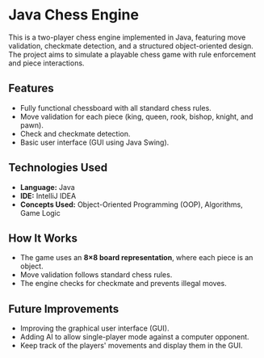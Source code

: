 # Java Chess Engine

This is a two-player chess engine implemented in Java, featuring move validation, checkmate detection, and a structured object-oriented design. The project aims to simulate a playable chess game with rule enforcement and piece interactions.

## Features
- Fully functional chessboard with all standard chess rules.
- Move validation for each piece (king, queen, rook, bishop, knight, and pawn).
- Check and checkmate detection.
- Basic user interface (GUI using Java Swing).

## Technologies Used
- **Language:** Java
- **IDE:** IntelliJ IDEA
- **Concepts Used:** Object-Oriented Programming (OOP), Algorithms, Game Logic

## How It Works
- The game uses an **8×8 board representation**, where each piece is an object.
- Move validation follows standard chess rules.
- The engine checks for checkmate and prevents illegal moves.

## Future Improvements
- Improving the graphical user interface (GUI).
- Adding AI to allow single-player mode against a computer opponent.
- Keep track of the players' movements and display them in the GUI.

